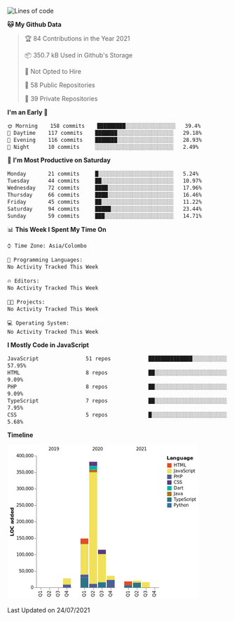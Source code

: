 
<!--START_SECTION:waka-->
![Lines of code](https://img.shields.io/badge/From%20Hello%20World%20I%27ve%20Written-769279%20lines%20of%20code-blue)

**🐱 My Github Data** 

> 🏆 84 Contributions in the Year 2021
 > 
> 📦 350.7 kB Used in Github's Storage 
 > 
> 🚫 Not Opted to Hire
 > 
> 📜 58 Public Repositories 
 > 
> 🔑 39 Private Repositories  
 > 
**I'm an Early 🐤** 

```text
🌞 Morning    158 commits    █████████░░░░░░░░░░░░░░░░   39.4% 
🌆 Daytime    117 commits    ███████░░░░░░░░░░░░░░░░░░   29.18% 
🌃 Evening    116 commits    ███████░░░░░░░░░░░░░░░░░░   28.93% 
🌙 Night      10 commits     ░░░░░░░░░░░░░░░░░░░░░░░░░   2.49%

```
📅 **I'm Most Productive on Saturday** 

```text
Monday       21 commits     █░░░░░░░░░░░░░░░░░░░░░░░░   5.24% 
Tuesday      44 commits     ██░░░░░░░░░░░░░░░░░░░░░░░   10.97% 
Wednesday    72 commits     ████░░░░░░░░░░░░░░░░░░░░░   17.96% 
Thursday     66 commits     ████░░░░░░░░░░░░░░░░░░░░░   16.46% 
Friday       45 commits     ██░░░░░░░░░░░░░░░░░░░░░░░   11.22% 
Saturday     94 commits     █████░░░░░░░░░░░░░░░░░░░░   23.44% 
Sunday       59 commits     ███░░░░░░░░░░░░░░░░░░░░░░   14.71%

```


📊 **This Week I Spent My Time On** 

```text
⌚︎ Time Zone: Asia/Colombo

💬 Programming Languages: 
No Activity Tracked This Week

🔥 Editors: 
No Activity Tracked This Week

🐱‍💻 Projects: 
No Activity Tracked This Week

💻 Operating System: 
No Activity Tracked This Week

```

**I Mostly Code in JavaScript** 

```text
JavaScript               51 repos            ██████████████░░░░░░░░░░░   57.95% 
HTML                     8 repos             ██░░░░░░░░░░░░░░░░░░░░░░░   9.09% 
PHP                      8 repos             ██░░░░░░░░░░░░░░░░░░░░░░░   9.09% 
TypeScript               7 repos             ██░░░░░░░░░░░░░░░░░░░░░░░   7.95% 
CSS                      5 repos             █░░░░░░░░░░░░░░░░░░░░░░░░   5.68%

```


**Timeline**

![Chart not found](https://raw.githubusercontent.com/ccweerasinghe1994/ccweerasinghe1994/master/charts/bar_graph.png) 


 Last Updated on 24/07/2021
<!--END_SECTION:waka-->
